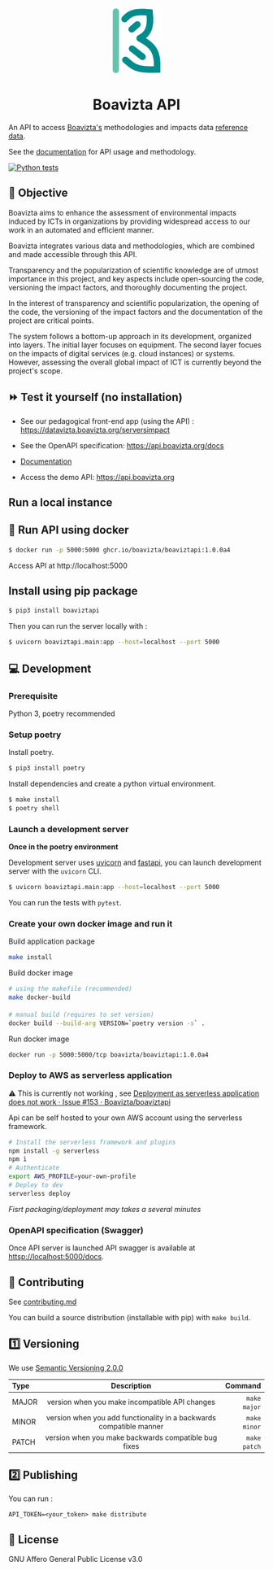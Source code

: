 <p align="center">
    <img src="https://github.com/Boavizta/boaviztapi/blob/af7ca450518a2108f907736222a540908a258368/boavizta-logo-4.png" width="100">
</p>
<h1 align="center">
  Boavizta API
</h1>

An API to access [Boavizta's](https://boavizta.cmakers.io/) methodologies and impacts data [reference data](https://github.com/Boavizta/environmental-footprint-data).

See the [documentation](https://doc.api.boavizta.org/) for API usage and methodology.

[![Python tests](https://github.com/Boavizta/boaviztapi/actions/workflows/test.yml/badge.svg)](https://github.com/Boavizta/boaviztapi/actions/workflows/test.yml)

## :dart: Objective

Boavizta aims to enhance the assessment of environmental impacts induced by ICTs in organizations by providing widespread access to our work in an automated and efficient manner.

Boavizta integrates various data and methodologies, which are combined and made accessible through this API.

Transparency and the popularization of scientific knowledge are of utmost importance in this project, and key aspects include open-sourcing the code, versioning the impact factors, and thoroughly documenting the project.

In the interest of transparency and scientific popularization, the opening of the code, the versioning of the impact factors and the documentation of the project are critical points. 

The system follows a bottom-up approach in its development, organized into layers. The initial layer focuses on equipment. The second layer focues on the impacts of digital services (e.g. cloud instances) or systems. However, assessing the overall global impact of ICT is currently beyond the project's scope.

## :fast_forward: Test it yourself (no installation)

* See our pedagogical front-end app (using the API) : <https://datavizta.boavizta.org/serversimpact>

* See the OpenAPI specification: <https://api.boavizta.org/docs>

* [Documentation](https://doc.api.boavizta.org/)

* Access the demo API: <https://api.boavizta.org>

## Run a local instance

## :whale: Run API using docker

```bash
$ docker run -p 5000:5000 ghcr.io/boavizta/boaviztapi:1.0.0a4
```

Access API at http://localhost:5000

## Install using pip package

```bash
$ pip3 install boaviztapi
```

Then you can run the server locally with :

```bash
$ uvicorn boaviztapi.main:app --host=localhost --port 5000
```

## :computer: Development

### Prerequisite

Python 3, poetry recommended

### Setup poetry

Install poetry.

```bash
$ pip3 install poetry
```

Install dependencies and create a python virtual environment.

```bash
$ make install
$ poetry shell
```

### Launch a development server

**Once in the poetry environment**

Development server uses [uvicorn](https://www.uvicorn.org/) and [fastapi](https://fastapi.tiangolo.com/), you can launch development server with the `uvicorn` CLI.

```bash
$ uvicorn boaviztapi.main:app --host=localhost --port 5000
```

You can run the tests with `pytest`.

### Create your own docker image and run it

Build application package

```sh
make install
```

Build docker image

```sh
# using the makefile (recommended)
make docker-build

# manual build (requires to set version)
docker build --build-arg VERSION=`poetry version -s` .
```

Run docker image

```sh
docker run -p 5000:5000/tcp boavizta/boaviztapi:1.0.0a4
```

### Deploy to AWS as serverless application

⚠ This is currently not working , see  [Deployment as serverless application does not work · Issue #153 · Boavizta/boaviztapi](https://github.com/Boavizta/boaviztapi/issues/153)

Api can be self hosted to your own AWS account using the serverless framework.

```sh
# Install the serverless framework and plugins
npm install -g serverless
npm i
# Authenticate
export AWS_PROFILE=your-own-profile
# Deploy to dev
serverless deploy
```

_Fisrt packaging/deployment may takes a several minutes_

### OpenAPI specification (Swagger)

Once API server is launched API swagger is available at [httsp://localhost:5000/docs](https://localhost:5000/docs).


## :woman: Contributing

See [contributing.md](./CONTRIBUTING.md)

You can build a source distribution (installable with pip) with `make build`.

## :one: Versioning

We use [Semantic Versioning 2.0.0](https://semver.org/)

|    Type     | Description                                                          |    Command        |
| :---        |    :----:                                                            |              ---: |
| MAJOR       | version when you make incompatible API changes                       | ```make major```  |
| MINOR       | version when you add functionality in a backwards compatible manner  | ```make minor```  |
| PATCH       | version when you make backwards compatible bug fixes                 | ```make patch```  |

## :two: Publishing

You can run : 

```shell
API_TOKEN=<your_token> make distribute 
```

## :scroll: License

GNU Affero General Public License v3.0
